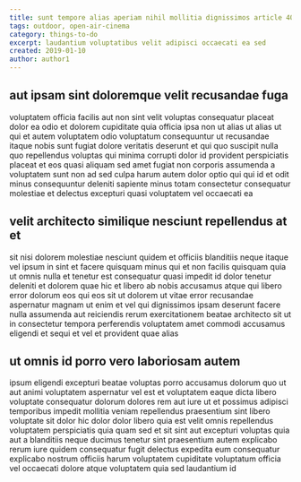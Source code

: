 ```yaml
---
title: sunt tempore alias aperiam nihil mollitia dignissimos article 4028
tags: outdoor, open-air-cinema
category: things-to-do
excerpt: laudantium voluptatibus velit adipisci occaecati ea sed
created: 2019-01-10
author: author1
---
```


## aut ipsam sint doloremque velit recusandae fuga

voluptatem officia facilis aut non sint velit voluptas consequatur placeat dolor ea odio et dolorem cupiditate quia officia ipsa non ut alias ut alias ut qui et autem voluptatem odio voluptatum consequuntur ut recusandae itaque nobis sunt fugiat dolore veritatis deserunt et qui quo suscipit nulla quo repellendus voluptas qui minima corrupti dolor id provident perspiciatis placeat et eos quasi aliquam sed amet fugiat non corporis assumenda a voluptatem sunt non ad sed culpa harum autem dolor optio qui qui id et odit minus consequuntur deleniti sapiente minus totam consectetur consequatur molestiae et delectus excepturi quasi voluptatem vel occaecati ea

## velit architecto similique nesciunt repellendus at et

sit nisi dolorem molestiae nesciunt quidem et officiis blanditiis neque itaque vel ipsum in sint et facere quisquam minus qui et non facilis quisquam quia ut omnis nulla et tenetur est consequatur quasi impedit id dolor tenetur deleniti et dolorem quae hic et libero ab nobis accusamus atque qui libero error dolorum eos qui eos sit ut dolorem ut vitae error recusandae aspernatur magnam ut enim et vel qui dignissimos ipsam deserunt facere nulla assumenda aut reiciendis rerum exercitationem beatae architecto sit ut in consectetur tempora perferendis voluptatem amet commodi accusamus eligendi et sequi et vel et provident quae alias

## ut omnis id porro vero laboriosam autem

ipsum eligendi excepturi beatae voluptas porro accusamus dolorum quo ut aut animi voluptatem aspernatur vel est et voluptatem eaque dicta libero voluptate consequatur dolorum dolores rem aut iure ut et possimus adipisci temporibus impedit mollitia veniam repellendus praesentium sint libero voluptate sit dolor hic dolor dolor libero quia est velit omnis repellendus voluptatem perspiciatis quia quam sed et sit sint aut excepturi voluptas quia aut a blanditiis neque ducimus tenetur sint praesentium autem explicabo rerum iure quidem consequatur fugit delectus expedita eum consequatur explicabo nostrum officiis harum voluptatem cupiditate voluptatum officia vel occaecati dolore atque voluptatem quia sed laudantium id
